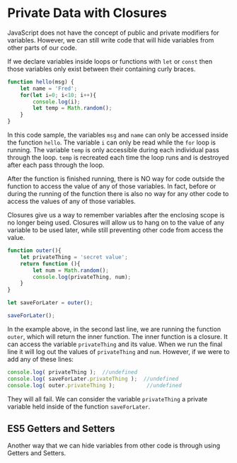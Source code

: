 # Private Data with Closures

JavaScript does not have the concept of public and private modifiers for variables. However, we can still write code that will hide variables from other parts of our code.

If we declare variables inside loops or functions with `let` or `const` then those variables only exist between their containing curly braces.

```js
function hello(msg) {
    let name = 'Fred';
    for(let i=0; i<10; i++){
        console.log(i);
        let temp = Math.random();
    }
}
```

In this code sample, the variables `msg` and `name` can only be accessed inside the function `hello`. The variable `i` can only be read while the `for` loop is running. The variable `temp` is only accessible during each individual pass through the loop. `temp` is recreated each time the loop runs and is destroyed after each pass through the loop.

After the function is finished running, there is NO way for code outside the function to access the value of any of those variables. In fact, before or during the running of the function there is also no way for any other code to access the values of any of those variables.

Closures give us a way to remember variables after the enclosing scope is no longer being used. Closures will allow us to hang on to the value of any variable to be used later, while still preventing other code from access the value.

```js
function outer(){
    let privateThing = 'secret value';
    return function (){
        let num = Math.random();
        console.log(privateThing, num);
    }
}

let saveForLater = outer();

saveForLater();
```

In the example above, in the second last line, we are running the function `outer`, which will return the inner function. The inner function is a closure. It can access the variable `privateThing` and its value. When we run the final line it will log out the values of `privateThing` and `num`. However, if we were to add any of these lines:

```js
console.log( privateThing );  //undefined
console.log( saveForLater.privateThing );  //undefined
console.log( outer.privateThing );          //undefined
```

They will all fail. We can consider the variable `privateThing` a private variable held inside of the function `saveForLater`.

<YouTube
    title="Private Data in JS"
    url="https://www.youtube.com/embed/kMNHAc7m_6A"
/>

## ES5 Getters and Setters

Another way that we can hide variables from other code is through using Getters and Setters.

<YouTube
    title="ES5 Getters and Setters"
    url="https://www.youtube.com/embed/kMNHAc7m_6A"
/>

